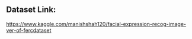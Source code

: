 ## Dataset Link: 
https://www.kaggle.com/manishshah120/facial-expression-recog-image-ver-of-fercdataset

